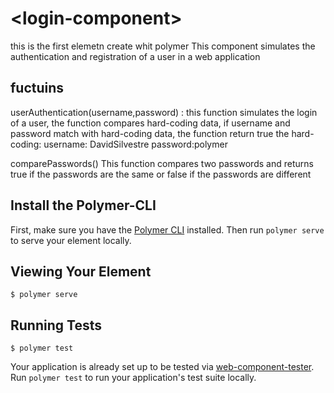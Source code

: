 # \<login-component\>

this is the first elemetn create whit polymer 
This component simulates the authentication and registration of a user in a web application


## fuctuins
userAuthentication(username,password) :
	this function simulates the login of a user, the function compares hard-coding data, if username and password match with hard-coding data, the function return true
	the hard-coding:
	 username: DavidSilvestre
	 password:polymer

comparePasswords()
	This function compares two passwords and returns true if the passwords are the same or false if the passwords are different

## Install the Polymer-CLI

First, make sure you have the [Polymer CLI](https://www.npmjs.com/package/polymer-cli) installed. Then run `polymer serve` to serve your element locally.

## Viewing Your Element

```
$ polymer serve
```

## Running Tests

```
$ polymer test
```

Your application is already set up to be tested via [web-component-tester](https://github.com/Polymer/web-component-tester). Run `polymer test` to run your application's test suite locally.
